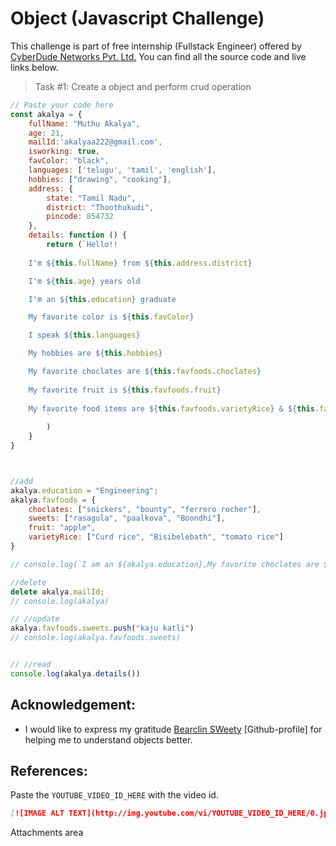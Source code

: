# Object (Javascript Challenge)
This challenge is part of free internship (Fullstack Engineer) offered by [CyberDude Networks Pvt. Ltd.](https://cyberdudenetworks.com) You can find all the source code and live links below.

> Task #1: Create a object and perform crud operation

```js
// Paste your code here
const akalya = {
    fullName: "Muthu Akalya",
    age: 21,
    mailId:'akalyaa222@gmail.com',
    isworking: true,
    favColor: "black",
    languages: ['telugu', 'tamil', 'english'],
    hobbies: ["drawing", "cooking"],
    address: {
        state: "Tamil Nadu",
        district: "Thoothukudi",
        pincode: 854732
    },
    details: function () {
        return (`Hello!!
        
    I'm ${this.fullName} from ${this.address.district} 

    I'm ${this.age} years old 

    I'm an ${this.education} graduate 

    My favorite color is ${this.favColor}

    I speak ${this.languages}

    My hobbies are ${this.hobbies}

    My favorite choclates are ${this.favfoods.choclates}
        
    My favorite fruit is ${this.favfoods.fruit}
        
    My favorite food items are ${this.favfoods.varietyRice} & ${this.favfoods.sweets}
        `
        )
    }
}



//add
akalya.education = "Engineering";
akalya.favfoods = {
    choclates: ["snickers", "bounty", "ferrero rocher"],
    sweets: ["rasagula", "paalkova", "Boondhi"],
    fruit: "apple",
    varietyRice: ["Curd rice", "Bisibelebath", "tomato rice"]
}

// console.log(`I am an ${akalya.education},My favorite choclates are ${akalya.favfoods.choclates}`);

//delete
delete akalya.mailId;
// console.log(akalya)

// //update
akalya.favfoods.sweets.push("kaju katli")
// console.log(akalya.favfoods.sweets)


// //read
console.log(akalya.details())
```

<!-- ### Live link -> 
Deploy it and put the link here. -->


## Acknowledgement:
 - I would like to express my gratitude [Bearclin SWeety](https://github.com/bearcin46) [Github-profile] for helping me to understand objects better.

## References:

Paste the `YOUTUBE_VIDEO_ID_HERE` with the video id.
```md
[![IMAGE ALT TEXT](http://img.youtube.com/vi/YOUTUBE_VIDEO_ID_HERE/0.jpg)](http://www.youtube.com/watch?v=YOUTUBE_VIDEO_ID_HERE "Video Title")
```
Attachments area

